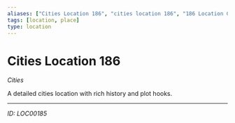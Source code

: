```yaml
---
aliases: ["Cities Location 186", "cities location 186", "186 Location Cities"]
tags: [location, place]
type: location
---
```


# Cities Location 186

*Cities*

A detailed cities location with rich history and plot hooks.

---
*ID: LOC00185*